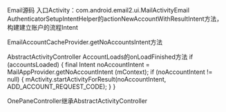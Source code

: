Email源码
入口Activity：com.android.email2.ui.MailActivityEmail
AuthenticatorSetupIntentHelper的actionNewAccountWithResultIntent方法，构建建立账户的流程Intent

EmailAccountCacheProvider.getNoAccountsIntent方法

AbstractActivityController AccountLoads的onLoadFinished方法
if (accountsLoaded) {
     final Intent noAccountIntent = MailAppProvider.getNoAccountIntent
     (mContext);
     if (noAccountIntent != null) {
         mActivity.startActivityForResult(noAccountIntent,
              ADD_ACCOUNT_REQUEST_CODE);
     }
}

OnePaneController继承AbstractActivityController
